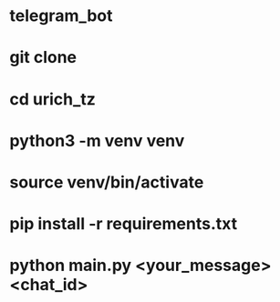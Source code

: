 # telegram_bot
# git clone 
# cd urich_tz
# python3 -m venv venv
# source venv/bin/activate
# pip install -r requirements.txt
# python main.py <your_message> <chat_id>
